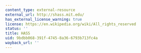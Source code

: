 ```yaml
---
content_type: external-resource
external_url: http://shass.mit.edu/
has_external_license_warning: true
license: https://en.wikipedia.org/wiki/All_rights_reserved
status: ''
title: HASS
uid: 9bdbb068-391f-4745-8a36-6793b713fc4a
wayback_url: ''
---
```

